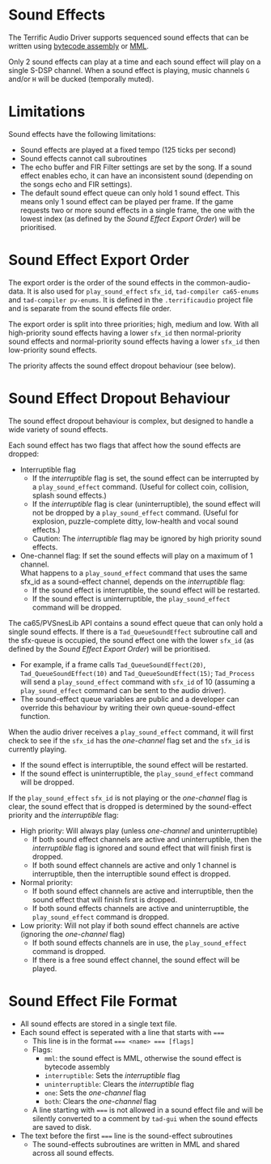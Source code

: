 Sound Effects
=============

The Terrific Audio Driver supports sequenced sound effects that can be written using
[bytecode assembly](bytecode-assembly-syntax.md) or [MML](docs/mml-syntax.md).

Only 2 sound effects can play at a time and each sound effect will play on a single S-DSP channel.
When a sound effect is playing, music channels `G` and/or `H` will be ducked (temporally muted).


Limitations
===========

Sound effects have the following limitations:
 * Sound effects are played at a fixed tempo (125 ticks per second)
 * Sound effects cannot call subroutines
 * The echo buffer and FIR Filter settings are set by the song.  If a sound effect enables echo,
   it can have an inconsistent sound (depending on the songs echo and FIR settings).
 * The default sound effect queue can only hold 1 sound effect.
   This means only 1 sound effect can be played per frame.
   If the game requests two or more sound effects in a single frame, the one with the lowest index
   (as defined by the *Sound Effect Export Order*) will be prioritised.


Sound Effect Export Order
=========================

The export order is the order of the sound effects in the common-audio-data.  It is also used for
`play_sound_effect` `sfx_id`, `tad-compiler ca65-enums` and `tad-compiler pv-enums`.  It is defined
in the `.terrificaudio` project file and is separate from the sound effects file order.

The export order is split into three priorities; high, medium and low.  With all high-priority sound
effects having a lower `sfx_id` then normal-priority sound effects and normal-priority sound effects
having a lower `sfx_id` then low-priority sound effects.

The priority affects the sound effect dropout behaviour (see below).


Sound Effect Dropout Behaviour
==============================

The sound effect dropout behaviour is complex, but designed to handle a wide variety of sound
effects.

Each sound effect has two flags that affect how the sound effects are dropped:
 * Interruptible flag
    * If the *interruptible* flag is set, the sound effect can be interrupted by a
      `play_sound_effect` command. (Useful for collect coin, collision, splash sound effects.)
    * If the *interruptible* flag is clear (uninterruptible), the sound effect will not be dropped
      by a `play_sound_effect` command.
      (Useful for explosion, puzzle-complete ditty, low-health and vocal sound effects.)
    * Caution: The *interruptible* flag may be ignored by high priority sound effects.
 * One-channel flag: If set the sound effects will play on a maximum of 1 channel.<br/>
   What happens to a `play_sound_effect` command that uses the same sfx_id as a sound-effect
   channel, depends on the *interruptible* flag:
    * If the sound effect is interruptible, the sound effect will be restarted.
    * If the sound effect is uninterruptible, the `play_sound_effect` command will be dropped.


The ca65/PVSnesLib API contains a sound effect queue that can only hold a single sound effects.  If
there is a `Tad_QueueSoundEffect` subroutine call and the sfx-queue is occupied, the sound effect
one with the lower `sfx_id` (as defined by the *Sound Effect Export Order*) will be prioritised.
 * For example, if a frame calls `Tad_QueueSoundEffect(20)`, `Tad_QueueSoundEffect(10)` and
   `Tad_QueueSoundEffect(15)`; `Tad_Process` will send a `play_sound_effect` command with `sfx_id`
   of 10 (assuming a `play_sound_effect` command can be sent to the audio driver).
 * The sound-effect queue variables are public and a developer can override this behaviour by
   writing their own queue-sound-effect function.


When the audio driver receives a `play_sound_effect` command, it will first check to see if the
`sfx_id` has the *one-channel* flag set and the `sfx_id` is currently playing.
 * If the sound effect is interruptible, the sound effect will be restarted.
 * If the sound effect is uninterruptible, the `play_sound_effect` command will be dropped.

If the `play_sound_effect` `sfx_id` is not playing or the *one-channel* flag is clear, the sound
effect that is dropped is determined by the sound-effect priority and the *interruptible* flag:
 * High priority: Will always play (unless *one-channel* and uninterruptible)
    * If both sound effect channels are active and uninterruptible, then the *interruptible* flag is
      ignored and sound effect that will finish first is dropped.
    * If both sound effect channels are active and only 1 channel is interruptible, then the
      interruptible sound effect is dropped.
 * Normal priority:
    * If both sound effect channels are active and interruptible, then the sound effect that will
      finish first is dropped.
    * If both sound effects channels are active and uninterruptible, the `play_sound_effect` command
      is dropped.
 * Low priority: Will not play if both sound effect channels are active (ignoring the *one-channel* flag)
    * If both sound effects channels are in use, the `play_sound_effect` command is dropped.
    * If there is a free sound effect channel, the sound effect will be played.


Sound Effect File Format
========================

 * All sound effects are stored in a single text file.
 * Each sound effect is seperated with a line that starts with `===`
    * This line is in the format `=== <name> === [flags]`
    * Flags:
        * `mml`: the sound effect is MML, otherwise the sound effect is bytecode assembly
        * `interruptible`: Sets the *interruptible* flag
        * `uninterruptible`: Clears the *interruptible* flag
        * `one`: Sets the *one-channel* flag
        * `both`: Clears the *one-channel* flag
    * A line starting with `===` is not allowed in a sound effect file and will be silently
      converted to a comment by `tad-gui` when the sound effects are saved to disk.
 * The text before the first `===` line is the sound-effect subroutines
    * The sound-effects subroutines are written in MML and shared across all sound effects.

